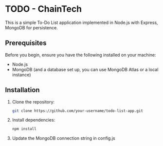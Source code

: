 # TODO - ChainTech

This is a simple To-Do List application implemented in Node.js with Express, MongoDB for persistence.

## Prerequisites

Before you begin, ensure you have the following installed on your machine:

- Node.js
- MongoDB (and a database set up, you can use MongoDB Atlas or a local instance)

## Installation

1. Clone the repository:

   ```bash
   git clone https://github.com/your-username/todo-list-app.git

2. Install dependencies:
   ```bash
   npm install
   
3. Update the MongoDB connection string in config.js


